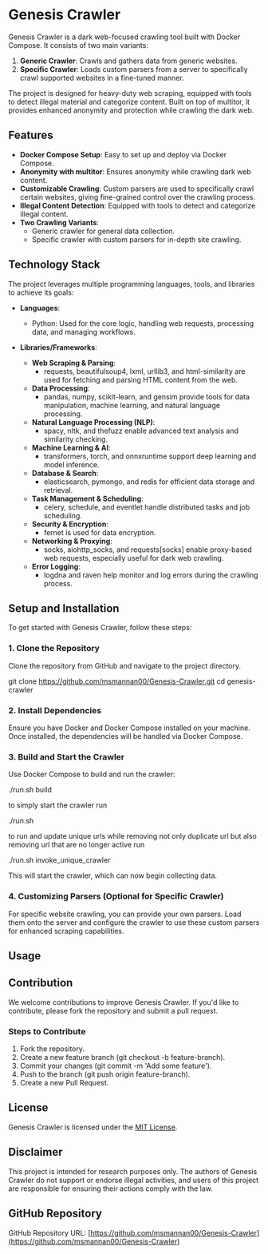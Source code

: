 # Genesis Crawler

Genesis Crawler is a dark web-focused crawling tool built with Docker Compose. It consists of two main variants:  
1. **Generic Crawler**: Crawls and gathers data from generic websites.  
2. **Specific Crawler**: Loads custom parsers from a server to specifically crawl supported websites in a fine-tuned manner.

The project is designed for heavy-duty web scraping, equipped with tools to detect illegal material and categorize content. Built on top of multitor, it provides enhanced anonymity and protection while crawling the dark web.

## Features

- **Docker Compose Setup**: Easy to set up and deploy via Docker Compose.
- **Anonymity with multitor**: Ensures anonymity while crawling dark web content.
- **Customizable Crawling**: Custom parsers are used to specifically crawl certain websites, giving fine-grained control over the crawling process.
- **Illegal Content Detection**: Equipped with tools to detect and categorize illegal content.
- **Two Crawling Variants**:  
  - Generic crawler for general data collection.  
  - Specific crawler with custom parsers for in-depth site crawling.

## Technology Stack

The project leverages multiple programming languages, tools, and libraries to achieve its goals:

- **Languages**:  
  - Python: Used for the core logic, handling web requests, processing data, and managing workflows.
  
- **Libraries/Frameworks**:  
  - **Web Scraping & Parsing**:  
    - requests, beautifulsoup4, lxml, urllib3, and html-similarity are used for fetching and parsing HTML content from the web.  
  - **Data Processing**:  
    - pandas, numpy, scikit-learn, and gensim provide tools for data manipulation, machine learning, and natural language processing.  
  - **Natural Language Processing (NLP)**:  
    - spacy, nltk, and thefuzz enable advanced text analysis and similarity checking.  
  - **Machine Learning & AI**:  
    - transformers, torch, and onnxruntime support deep learning and model inference.  
  - **Database & Search**:  
    - elasticsearch, pymongo, and redis for efficient data storage and retrieval.  
  - **Task Management & Scheduling**:  
    - celery, schedule, and eventlet handle distributed tasks and job scheduling.  
  - **Security & Encryption**:  
    - fernet is used for data encryption.  
  - **Networking & Proxying**:  
    - socks, aiohttp_socks, and requests[socks] enable proxy-based web requests, especially useful for dark web crawling.  
  - **Error Logging**:  
    - logdna and raven help monitor and log errors during the crawling process.

## Setup and Installation

To get started with Genesis Crawler, follow these steps:

### 1. Clone the Repository

Clone the repository from GitHub and navigate to the project directory.

git clone https://github.com/msmannan00/Genesis-Crawler.git
cd genesis-crawler



### 2. Install Dependencies

Ensure you have Docker and Docker Compose installed on your machine. Once installed, the dependencies will be handled via Docker Compose.

### 3. Build and Start the Crawler

Use Docker Compose to build and run the crawler:

./run.sh build


to simply start the crawler run

./run.sh


to run and update unique urls while removing not only duplicate url but also removing url that are no longer active run

./run.sh invoke_unique_crawler



This will start the crawler, which can now begin collecting data.

### 4. Customizing Parsers (Optional for Specific Crawler)

For specific website crawling, you can provide your own parsers. Load them onto the server and configure the crawler to use these custom parsers for enhanced scraping capabilities.

## Usage

## Contribution

We welcome contributions to improve Genesis Crawler. If you'd like to contribute, please fork the repository and submit a pull request.

### Steps to Contribute

1. Fork the repository.  
2. Create a new feature branch (git checkout -b feature-branch).  
3. Commit your changes (git commit -m 'Add some feature').  
4. Push to the branch (git push origin feature-branch).  
5. Create a new Pull Request.

## License

Genesis Crawler is licensed under the [MIT License](LICENSE).

## Disclaimer

This project is intended for research purposes only. The authors of Genesis Crawler do not support or endorse illegal activities, and users of this project are responsible for ensuring their actions comply with the law.

## GitHub Repository

GitHub Repository URL: [https://github.com/msmannan00/Genesis-Crawler](https://github.com/msmannan00/Genesis-Crawler)
